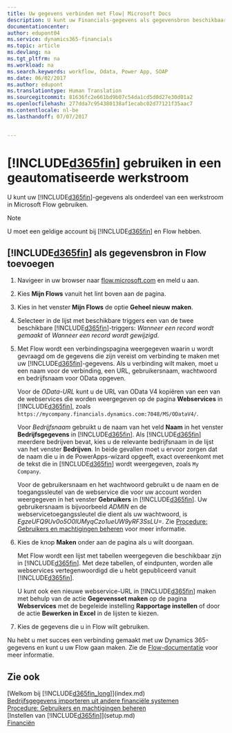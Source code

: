 ```yaml
---
title: Uw gegevens verbinden met Flow| Microsoft Docs
description: U kunt uw Financials-gegevens als gegevensbron beschikbaar maken en een OData-URL van uw webservices opgeven om een geautomatiseerde werkstroom te maken.
documentationcenter: 
author: edupont04
ms.service: dynamics365-financials
ms.topic: article
ms.devlang: na
ms.tgt_pltfrm: na
ms.workload: na
ms.search.keywords: workflow, Odata, Power App, SOAP
ms.date: 06/02/2017
ms.author: edupont
ms.translationtype: Human Translation
ms.sourcegitcommit: 81636fc2e661bd9b07c54da1cd5d0d27e30d01a2
ms.openlocfilehash: 277dda7c954380138af1ecabc02d77121f35aac7
ms.contentlocale: nl-be
ms.lasthandoff: 07/07/2017


---
```

# <a name="using-included365finincludesd365finmdmd-in-an-automated-workflow"></a>[!INCLUDE[d365fin](includes/d365fin_md.md)] gebruiken in een geautomatiseerde werkstroom
U kunt uw [!INCLUDE[d365fin](includes/d365fin_md.md)]-gegevens als onderdeel van een werkstroom in Microsoft Flow gebruiken.  

> [!NOTE]  
>   U moet een geldige account bij [!INCLUDE[d365fin](includes/d365fin_md.md)] en Flow hebben.  

## <a name="to-add-included365finincludesd365finmdmd-as-a-data-source-in-flow"></a>[!INCLUDE[d365fin](includes/d365fin_md.md)] als gegevensbron in Flow toevoegen
1. Navigeer in uw browser naar [flow.microsoft.com](https://flow.microsoft.com/en-us/) en meld u aan.
2. Kies **Mijn Flows** vanuit het lint boven aan de pagina.
3. Kies in het venster **Mijn Flows** de optie **Geheel nieuw maken**.
4. Selecteer in de lijst met beschikbare triggers een van de twee beschikbare [!INCLUDE[d365fin](includes/d365fin_md.md)]-triggers: *Wanneer een record wordt gemaakt* of *Wanneer een record wordt gewijzigd*.
5. Met Flow wordt een verbindingspagina weergegeven waarin u wordt gevraagd om de gegevens die zijn vereist om verbinding te maken met uw [!INCLUDE[d365fin](includes/d365fin_md.md)]-gegevens. Als u verbinding wilt maken, moet u een naam voor de verbinding, een URL, gebruikersnaam, wachtwoord en bedrijfsnaam voor OData opgeven.

   Voor de *OData-URL* kunt u de URL van OData V4 kopiëren van een van de webservices die worden weergegeven op de pagina **Webservices** in [!INCLUDE[d365fin](includes/d365fin_md.md)], zoals `https://mycompany.financials.dynamics.com:7048/MS/ODataV4/`.  

   Voor *Bedrijfsnaam* gebruikt u de naam van het veld **Naam** in het venster **Bedrijfsgegevens** in [!INCLUDE[d365fin](includes/d365fin_md.md)]. Als [!INCLUDE[d365fin](includes/d365fin_md.md)] meerdere bedrijven bevat, kies u de relevante bedrijfsnaam in de lijst van het venster **Bedrijven**. In beide gevallen moet u ervoor zorgen dat de naam die u in de PowerApps-wizard opgeeft, exact overeenkomt met de tekst die in [!INCLUDE[d365fin](includes/d365fin_md.md)] wordt weergegeven, zoals `My Company`.

   Voor de gebruikersnaam en het wachtwoord gebruikt u de naam en de toegangssleutel van de webservice die voor uw account worden weergegeven in het venster **Gebruikers** in [!INCLUDE[d365fin](includes/d365fin_md.md)]. Uw gebruikersnaam is bijvoorbeeld *ADMIN* en de webservicetoegangssleutel die dient als uw wachtwoord, is *EgzeUFQ9Uv0o5O0lUMyqCzo1ueUW9yRF3SsLU=*. Zie [Procedure: Gebruikers en machtigingen beheren](ui-how-users-permissions.md) voor meer informatie.
6. Kies de knop **Maken** onder aan de pagina als u wilt doorgaan.

   Met Flow wordt een lijst met tabellen weergegeven die beschikbaar zijn in [!INCLUDE[d365fin](includes/d365fin_md.md)]. Met deze tabellen, of eindpunten, worden alle webservices vertegenwoordigd die u hebt gepubliceerd vanuit [!INCLUDE[d365fin](includes/d365fin_md.md)].

   U kunt ook een nieuwe webservice-URL in [!INCLUDE[d365fin](includes/d365fin_md.md)] maken met behulp van de actie **Gegevensset maken** op de pagina **Webservices** met de begeleide instelling **Rapportage instellen** of door de actie **Bewerken in Excel** in de lijsten te kiezen.
7. Kies de gegevens die u in Flow wilt gebruiken.

Nu hebt u met succes een verbinding gemaakt met uw Dynamics 365-gegevens en kunt u uw Flow gaan maken. Zie de [Flow-documentatie](https://flow.microsoft.com/documentation/getting-started/) voor meer informatie.

## <a name="see-also"></a>Zie ook
[Welkom bij [!INCLUDE[d365fin_long](includes/d365fin_long_md.md)]](index.md)  
[Bedrijfsgegevens importeren uit andere financiële systemen](upload-data.md)  
[Procedure: Gebruikers en machtigingen beheren](ui-how-users-permissions.md)    
[Instellen van [!INCLUDE[d365fin](includes/d365fin_md.md)]](setup.md)  
[Financiën](finance.md)  

